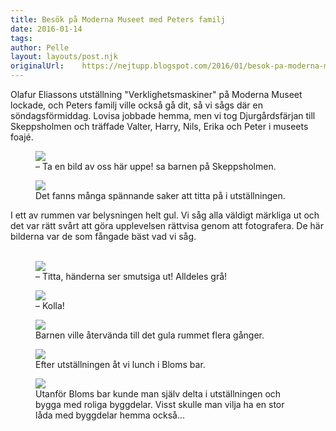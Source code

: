 ```yaml
---
title: Besök på Moderna Museet med Peters familj
date: 2016-01-14
tags: 	
author: Pelle
layout: layouts/post.njk
originalUrl:	https://nejtupp.blogspot.com/2016/01/besok-pa-moderna-museet-med-peters.html
---
```


Olafur Eliassons utställning "Verklighetsmaskiner" på Moderna Museet lockade, och Peters familj ville också gå dit, så vi sågs där en söndagsförmiddag. Lovisa jobbade hemma, men vi tog Djurgårdsfärjan till Skeppsholmen och träffade Valter, Harry, Nils, Erika och Peter i museets foajé. </div><br></div>
<figure>
	<img src="../../../img/2016/01/Moderna Museet med Peters familj-PERK0360.jpg">
    <figcaption>– Ta en bild av oss här uppe! sa barnen på Skeppsholmen.</figcaption>
</figure>
<figure>
	<img src="../../../img/2016/01/Moderna Museet med Peters familj-PERK0375.jpg">
    <figcaption>Det fanns många spännande saker att titta på i utställningen.</figcaption>
</figure>

I ett av rummen var belysningen helt gul. Vi såg alla väldigt märkliga ut och det var rätt svårt att göra upplevelsen rättvisa genom att fotografera. De här bilderna var de som fångade bäst vad vi såg.<br><br>
<figure>
	<img src="../../../img/2016/01/raw-PERK0379.jpg">
    <figcaption>– Titta, händerna ser smutsiga ut! Alldeles grå!</figcaption>
</figure>
<figure>
	<img src="../../../img/2016/01/raw-PERK0381.jpg">
    <figcaption>– Kolla!</figcaption>
</figure>
<figure>
	<img src="../../../img/2016/01/raw-PERK0384.jpg">
    <figcaption>Barnen ville återvända till det gula rummet flera gånger.</figcaption>
</figure>
<figure>
	<img src="../../../img/2016/01/Moderna Museet med Peters familj-PERK0393.jpg">
    <figcaption>Efter utställningen åt vi lunch i Bloms bar.</figcaption>
</figure>
<figure>
	<img src="../../../img/2016/01/Moderna Museet med Peters familj-PERK0412.jpg">
    <figcaption>Utanför Bloms bar kunde man själv delta i utställningen och bygga med roliga byggdelar. Visst skulle man vilja ha en stor låda med byggdelar hemma också...</figcaption>
</figure>